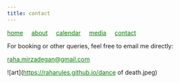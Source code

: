 ```yaml
---
title: contact
---
```

<style>
a { color: green; } 
</style>
[home](/)&nbsp;&nbsp;&nbsp;&nbsp; [about](/about.html)&nbsp;&nbsp;&nbsp;&nbsp; [calendar](/calendar.html)&nbsp;&nbsp;&nbsp;&nbsp; [media](/media.html)&nbsp;&nbsp;&nbsp;&nbsp; [contact](/contact.html)

For booking or other queries, feel free to email me directly:

raha.mirzadegan@gmail.com

![art](https://raharules.github.io/dance of death.jpeg)
